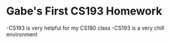 # Gabe's First CS193 Homework
-CS193 is very helpful for my CS180 class
-CS193 is a very chill environment

